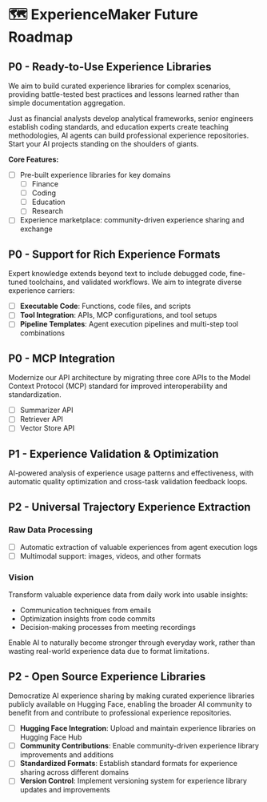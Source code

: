 # 🗺️ ExperienceMaker Future Roadmap

## P0 - Ready-to-Use Experience Libraries

We aim to build curated experience libraries for complex scenarios, providing battle-tested best practices and lessons learned rather than simple documentation aggregation.

Just as financial analysts develop analytical frameworks, senior engineers establish coding standards, and education experts create teaching methodologies, AI agents can build professional experience repositories. Start your AI projects standing on the shoulders of giants.

**Core Features:**

- [ ] Pre-built experience libraries for key domains
    - [ ] Finance
    - [ ] Coding
    - [ ] Education
    - [ ] Research
- [ ] Experience marketplace: community-driven experience sharing and exchange

## P0 - Support for Rich Experience Formats

Expert knowledge extends beyond text to include debugged code, fine-tuned toolchains, and validated workflows. We aim to integrate diverse experience carriers:

- [ ] **Executable Code**: Functions, code files, and scripts
- [ ] **Tool Integration**: APIs, MCP configurations, and tool setups
- [ ] **Pipeline Templates**: Agent execution pipelines and multi-step tool combinations

## P0 - MCP Integration

Modernize our API architecture by migrating three core APIs to the Model Context Protocol (MCP) standard for improved interoperability and standardization.

- [ ] Summarizer API
- [ ] Retriever API
- [ ] Vector Store API

## P1 - Experience Validation & Optimization

AI-powered analysis of experience usage patterns and effectiveness, with automatic quality optimization and cross-task validation feedback loops.

## P2 - Universal Trajectory Experience Extraction

### Raw Data Processing
- [ ] Automatic extraction of valuable experiences from agent execution logs
- [ ] Multimodal support: images, videos, and other formats

### Vision
Transform valuable experience data from daily work into usable insights:
- Communication techniques from emails
- Optimization insights from code commits
- Decision-making processes from meeting recordings

Enable AI to naturally become stronger through everyday work, rather than wasting real-world experience data due to format limitations.

## P2 - Open Source Experience Libraries

Democratize AI experience sharing by making curated experience libraries publicly available on Hugging Face, enabling the broader AI community to benefit from and contribute to professional experience repositories.

- [ ] **Hugging Face Integration**: Upload and maintain experience libraries on Hugging Face Hub
- [ ] **Community Contributions**: Enable community-driven experience library improvements and additions
- [ ] **Standardized Formats**: Establish standard formats for experience sharing across different domains
- [ ] **Version Control**: Implement versioning system for experience library updates and improvements
